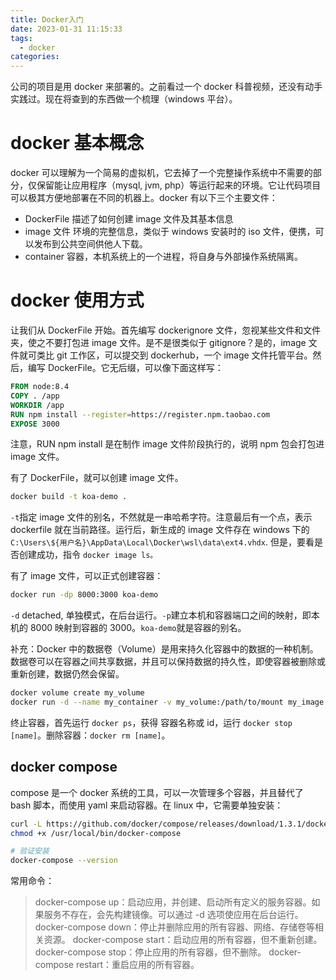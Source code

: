 ```yaml
---
title: Docker入门
date: 2023-01-31 11:15:33
tags:
  - docker
categories:
---
```


公司的项目是用 docker 来部署的。之前看过一个 docker 科普视频，还没有动手实践过。现在将查到的东西做一个梳理（windows 平台）。

# docker 基本概念

docker 可以理解为一个简易的虚拟机，它去掉了一个完整操作系统中不需要的部分，仅保留能让应用程序（mysql, jvm, php）等运行起来的环境。它让代码项目可以极其方便地部署在不同的机器上。docker 有以下三个主要文件：

- DockerFile 描述了如何创建 image 文件及其基本信息
- image 文件 环境的完整信息，类似于 windows 安装时的 iso 文件，便携，可以发布到公共空间供他人下载。
- container 容器，本机系统上的一个进程，将自身与外部操作系统隔离。

# docker 使用方式

让我们从 DockerFile 开始。首先编写 dockerignore 文件，忽视某些文件和文件夹，使之不要打包进 image 文件。是不是很类似于 gitignore？是的，image 文件就可类比 git 工作区，可以提交到 dockerhub，一个 image 文件托管平台。然后，编写 DockerFile。它无后缀，可以像下面这样写：

```DockerFile
FROM node:8.4
COPY . /app
WORKDIR /app
RUN npm install --register=https://register.npm.taobao.com
EXPOSE 3000
```

注意，RUN npm install 是在制作 image 文件阶段执行的，说明 npm 包会打包进 image 文件。

有了 DockerFile，就可以创建 image 文件。

```bash
docker build -t koa-demo .
```

`-t`指定 image 文件的别名，不然就是一串哈希字符。注意最后有一个点，表示 dockerfile 就在当前路径。运行后，新生成的 image 文件存在 windows 下的 `C:\Users\${用户名}\AppData\Local\Docker\wsl\data\ext4.vhdx`. 但是，要看是否创建成功，指令 `docker image ls。`

有了 image 文件，可以正式创建容器：

```bash
docker run -dp 8000:3000 koa-demo
```

`-d` detached, 单独模式，在后台运行。`-p`建立本机和容器端口之间的映射，即本机的 8000 映射到容器的 3000。`koa-demo`就是容器的别名。

补充：Docker 中的数据卷（Volume）是用来持久化容器中的数据的一种机制。数据卷可以在容器之间共享数据，并且可以保持数据的持久性，即使容器被删除或重新创建，数据仍然会保留。

```bash
docker volume create my_volume
docker run -d --name my_container -v my_volume:/path/to/mount my_image
```

终止容器，首先运行 `docker ps`，获得 容器名称或 id，运行 `docker stop [name]`。删除容器：`docker rm [name]`。

## docker compose

compose 是一个 docker 系统的工具，可以一次管理多个容器，并且替代了 bash 脚本，而使用 yaml 来启动容器。在 linux 中，它需要单独安装：

```bash
curl -L https://github.com/docker/compose/releases/download/1.3.1/docker-compose-`uname -s`-`uname -m` > /usr/local/bin/docker-compose
chmod +x /usr/local/bin/docker-compose

# 验证安装
docker-compose --version
```

常用命令：

> docker-compose up：启动应用，并创建、启动所有定义的服务容器。如果服务不存在，会先构建镜像。可以通过 -d 选项使应用在后台运行。
> docker-compose down：停止并删除应用的所有容器、网络、存储卷等相关资源。
> docker-compose start：启动应用的所有容器，但不重新创建。
> docker-compose stop：停止应用的所有容器，但不删除。
> docker-compose restart：重启应用的所有容器。
